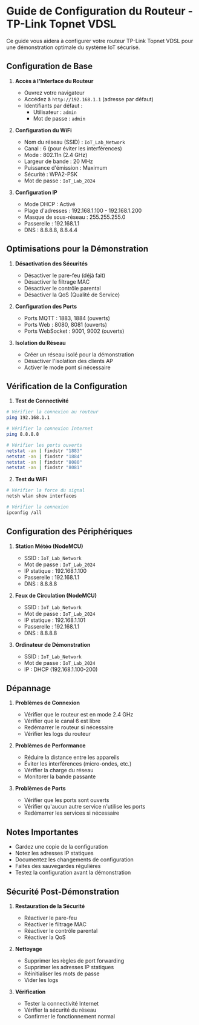 # Guide de Configuration du Routeur - TP-Link Topnet VDSL

Ce guide vous aidera à configurer votre routeur TP-Link Topnet VDSL pour une démonstration optimale du système IoT sécurisé.

## Configuration de Base

1. **Accès à l'Interface du Routeur**
   - Ouvrez votre navigateur
   - Accédez à `http://192.168.1.1` (adresse par défaut)
   - Identifiants par défaut :
     - Utilisateur : `admin`
     - Mot de passe : `admin`

2. **Configuration du WiFi**
   - Nom du réseau (SSID) : `IoT_Lab_Network`
   - Canal : 6 (pour éviter les interférences)
   - Mode : 802.11n (2.4 GHz)
   - Largeur de bande : 20 MHz
   - Puissance d'émission : Maximum
   - Sécurité : WPA2-PSK
   - Mot de passe : `IoT_Lab_2024`

3. **Configuration IP**
   - Mode DHCP : Activé
   - Plage d'adresses : 192.168.1.100 - 192.168.1.200
   - Masque de sous-réseau : 255.255.255.0
   - Passerelle : 192.168.1.1
   - DNS : 8.8.8.8, 8.8.4.4

## Optimisations pour la Démonstration

1. **Désactivation des Sécurités**
   - Désactiver le pare-feu (déjà fait)
   - Désactiver le filtrage MAC
   - Désactiver le contrôle parental
   - Désactiver la QoS (Qualité de Service)

2. **Configuration des Ports**
   - Ports MQTT : 1883, 1884 (ouverts)
   - Ports Web : 8080, 8081 (ouverts)
   - Ports WebSocket : 9001, 9002 (ouverts)

3. **Isolation du Réseau**
   - Créer un réseau isolé pour la démonstration
   - Désactiver l'isolation des clients AP
   - Activer le mode pont si nécessaire

## Vérification de la Configuration

1. **Test de Connectivité**
```bash
# Vérifier la connexion au routeur
ping 192.168.1.1

# Vérifier la connexion Internet
ping 8.8.8.8

# Vérifier les ports ouverts
netstat -an | findstr "1883"
netstat -an | findstr "1884"
netstat -an | findstr "8080"
netstat -an | findstr "8081"
```

2. **Test du WiFi**
```bash
# Vérifier la force du signal
netsh wlan show interfaces

# Vérifier la connexion
ipconfig /all
```

## Configuration des Périphériques

1. **Station Météo (NodeMCU)**
   - SSID : `IoT_Lab_Network`
   - Mot de passe : `IoT_Lab_2024`
   - IP statique : 192.168.1.100
   - Passerelle : 192.168.1.1
   - DNS : 8.8.8.8

2. **Feux de Circulation (NodeMCU)**
   - SSID : `IoT_Lab_Network`
   - Mot de passe : `IoT_Lab_2024`
   - IP statique : 192.168.1.101
   - Passerelle : 192.168.1.1
   - DNS : 8.8.8.8

3. **Ordinateur de Démonstration**
   - SSID : `IoT_Lab_Network`
   - Mot de passe : `IoT_Lab_2024`
   - IP : DHCP (192.168.1.100-200)

## Dépannage

1. **Problèmes de Connexion**
   - Vérifier que le routeur est en mode 2.4 GHz
   - Vérifier que le canal 6 est libre
   - Redémarrer le routeur si nécessaire
   - Vérifier les logs du routeur

2. **Problèmes de Performance**
   - Réduire la distance entre les appareils
   - Éviter les interférences (micro-ondes, etc.)
   - Vérifier la charge du réseau
   - Monitorer la bande passante

3. **Problèmes de Ports**
   - Vérifier que les ports sont ouverts
   - Vérifier qu'aucun autre service n'utilise les ports
   - Redémarrer les services si nécessaire

## Notes Importantes

- Gardez une copie de la configuration
- Notez les adresses IP statiques
- Documentez les changements de configuration
- Faites des sauvegardes régulières
- Testez la configuration avant la démonstration

## Sécurité Post-Démonstration

1. **Restauration de la Sécurité**
   - Réactiver le pare-feu
   - Réactiver le filtrage MAC
   - Réactiver le contrôle parental
   - Réactiver la QoS

2. **Nettoyage**
   - Supprimer les règles de port forwarding
   - Supprimer les adresses IP statiques
   - Réinitialiser les mots de passe
   - Vider les logs

3. **Vérification**
   - Tester la connectivité Internet
   - Vérifier la sécurité du réseau
   - Confirmer le fonctionnement normal 